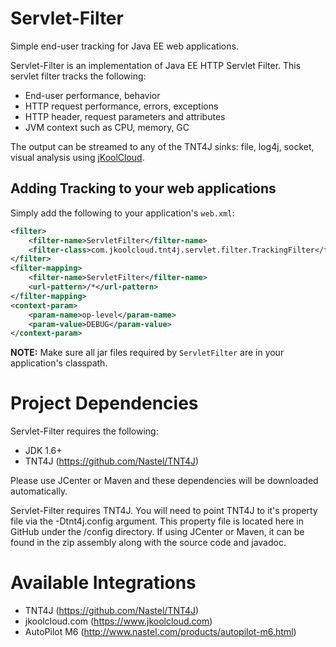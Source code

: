 # Servlet-Filter
Simple end-user tracking for Java EE web applications.

Servlet-Filter is an implementation of Java EE HTTP Servlet Filter. This servlet filter tracks the following:
* End-user performance, behavior
* HTTP request performance, errors, exceptions
* HTTP header, request parameters and attributes
* JVM context such as CPU, memory, GC

The output can be streamed to any of the TNT4J sinks: file, log4j, socket, visual analysis using [jKoolCloud](https://www.jkoolcloud.com).

## Adding Tracking to your web applications
Simply add the following to your application's `web.xml`:
```xml
<filter>
	<filter-name>ServletFilter</filter-name>
	<filter-class>com.jkoolcloud.tnt4j.servlet.filter.TrackingFilter</filter-class>
</filter>
<filter-mapping>
	<filter-name>ServletFilter</filter-name>
	<url-pattern>/*</url-pattern>
</filter-mapping>
<context-param>
	<param-name>op-level</param-name>
	<param-value>DEBUG</param-value>
</context-param>
```
**NOTE:** Make sure all jar files required by `ServletFilter` are in your application's classpath.

# Project Dependencies
Servlet-Filter requires the following:
* JDK 1.6+
* TNT4J (https://github.com/Nastel/TNT4J)

Please use JCenter or Maven and these dependencies will be downloaded automatically. 

Servlet-Filter requires TNT4J. You will need to point TNT4J to it's property file via the -Dtnt4j.config argument. This property file is located here in GitHub under the /config directory. If using JCenter or Maven, it can be found in the zip assembly along with the source code and javadoc.


# Available Integrations
* TNT4J (https://github.com/Nastel/TNT4J)
* jkoolcloud.com (https://www.jkoolcloud.com)
* AutoPilot M6 (http://www.nastel.com/products/autopilot-m6.html)
